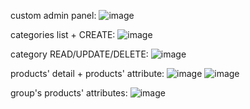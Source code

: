 custom admin panel:
![image](https://github.com/user-attachments/assets/ef7f5102-c0c2-4217-8733-f7142d17fe0f)


categories list + CREATE:
![image](https://github.com/user-attachments/assets/9785ee66-9c86-42dd-a3c9-887f2e486f07)


category READ/UPDATE/DELETE:
![image](https://github.com/user-attachments/assets/4ca73a35-b3f6-4ff2-88fc-50eb5f1f33c0)


products' detail + products' attribute:
![image](https://github.com/user-attachments/assets/d60eda7c-81e2-4f4f-b882-8d28e84317a4)
![image](https://github.com/user-attachments/assets/5a47f7fa-eeda-48b4-a5a4-fb004ba25a0e)


group's products' attributes:
![image](https://github.com/user-attachments/assets/7bb3466d-cfa2-46d1-8df6-a404d3b96a7b)
